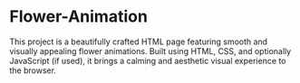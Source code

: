# Flower-Animation
This project is a beautifully crafted HTML page featuring smooth and visually appealing flower animations. Built using HTML, CSS, and optionally JavaScript (if used), it brings a calming and aesthetic visual experience to the browser.
